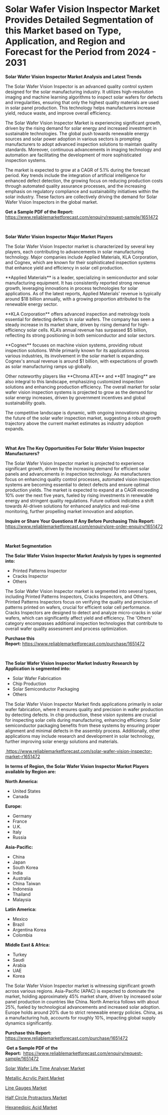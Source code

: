 <p><h1>Solar Wafer Vision Inspector Market Provides Detailed Segmentation of this Market based on Type, Application, and Region and Forecast for the Period from 2024 - 2031</h1></p><p><strong>Solar Wafer Vision Inspector Market Analysis and Latest Trends</strong></p>
<p><p>The Solar Wafer Vision Inspector is an advanced quality control system designed for the solar manufacturing industry. It utilizes high-resolution imaging and machine learning algorithms to inspect solar wafers for defects and irregularities, ensuring that only the highest quality materials are used in solar panel production. This technology helps manufacturers increase yield, reduce waste, and improve overall efficiency.</p><p>The Solar Wafer Vision Inspector Market is experiencing significant growth, driven by the rising demand for solar energy and increased investment in sustainable technologies. The global push towards renewable energy sources and solar power adoption in various sectors is prompting manufacturers to adopt advanced inspection solutions to maintain quality standards. Moreover, continuous advancements in imaging technology and automation are facilitating the development of more sophisticated inspection systems.</p><p>The market is expected to grow at a CAGR of 5.1% during the forecast period. Key trends include the integration of artificial intelligence for enhanced defect detection, the growing focus on reducing production costs through automated quality assurance processes, and the increasing emphasis on regulatory compliance and sustainability initiatives within the solar industry. These factors are collectively driving the demand for Solar Wafer Vision Inspectors in the global market.</p></p>
<p><strong>Get a Sample PDF of the Report:&nbsp;</strong> <a href="https://www.reliablemarketforecast.com/enquiry/request-sample/1651472?utm_campaign=1123&utm_medium=2&utm_source=Github&utm_content=ia&utm_term=26092024&utm_id=solar-wafer-vision-inspector">https://www.reliablemarketforecast.com/enquiry/request-sample/1651472</a></p>
<p>&nbsp;</p>
<p><strong>Solar Wafer Vision Inspector Major Market Players</strong></p>
<p><p>The Solar Wafer Vision Inspector market is characterized by several key players, each contributing to advancements in solar manufacturing technology. Major companies include Applied Materials, KLA Corporation, and Cognex, which are known for their sophisticated inspection systems that enhance yield and efficiency in solar cell production.</p><p>**Applied Materials** is a leader, specializing in semiconductor and solar manufacturing equipment. It has consistently reported strong revenue growth, leveraging innovations in process technologies for solar applications. As of the latest reports, Applied Materials' revenue is typically around $18 billion annually, with a growing proportion attributed to the renewable energy sector.</p><p>**KLA Corporation** offers advanced inspection and metrology tools essential for detecting defects in solar wafers. The company has seen a steady increase in its market share, driven by rising demand for high-efficiency solar cells. KLA’s annual revenue has surpassed $5 billion, reflecting its strong positioning in both semiconductor and solar sectors.</p><p>**Cognex** focuses on machine vision systems, providing robust inspection solutions. While primarily known for its applications across various industries, its involvement in the solar market is expanding. Cognex's annual revenue is around $1 billion, with expectations of growth as solar manufacturing ramps up globally.</p><p>Other noteworthy players like **Chroma ATE** and **BT Imaging** are also integral to this landscape, emphasizing customized inspection solutions and enhancing production efficiency. The overall market for solar wafer vision inspection systems is projected to grow as the demand for solar energy increases, driven by government incentives and global sustainability goals.</p><p>The competitive landscape is dynamic, with ongoing innovations shaping the future of the solar wafer inspection market, suggesting a robust growth trajectory above the current market estimates as industry adoption expands.</p></p>
<p>&nbsp;</p>
<p><strong>What Are The Key Opportunities For Solar Wafer Vision Inspector Manufacturers?</strong></p>
<p><p>The Solar Wafer Vision Inspector market is projected to experience significant growth, driven by the increasing demand for efficient solar panels and advancements in inspection technology. As manufacturers focus on enhancing quality control processes, automated vision inspection systems are becoming essential to detect defects and ensure optimal production yields. The market is expected to expand at a CAGR exceeding 10% over the next five years, fueled by rising investments in renewable energy and stringent quality regulations. Future outlook indicates a shift towards AI-driven solutions for enhanced analytics and real-time monitoring, further propelling market innovation and adoption.</p></p>
<p><strong>Inquire or Share Your Questions If Any Before Purchasing This Report:</strong> <a href="https://www.reliablemarketforecast.com/enquiry/pre-order-enquiry/1651472?utm_campaign=1123&utm_medium=2&utm_source=Github&utm_content=ia&utm_term=26092024&utm_id=solar-wafer-vision-inspector">https://www.reliablemarketforecast.com/enquiry/pre-order-enquiry/1651472</a></p>
<p>&nbsp;</p>
<p><strong>Market Segmentation</strong></p>
<p><strong>The Solar Wafer Vision Inspector Market Analysis by types is segmented into:</strong></p>
<p><ul><li>Printed Patterns Inspector</li><li>Cracks Inspector</li><li>Others</li></ul></p>
<p><p>The Solar Wafer Vision Inspector market is segmented into several types, including Printed Patterns Inspectors, Cracks Inspectors, and Others. Printed Patterns Inspectors focus on verifying the quality and precision of patterns printed on wafers, crucial for efficient solar cell performance. Cracks Inspectors are designed to detect and analyze micro-cracks in solar wafers, which can significantly affect yield and efficiency. The 'Others' category encompasses additional inspection technologies that contribute to overall wafer quality assessment and process optimization.</p></p>
<p><strong>Purchase this Report:&nbsp;</strong><a href="https://www.reliablemarketforecast.com/purchase/1651472?utm_campaign=1123&utm_medium=2&utm_source=Github&utm_content=ia&utm_term=26092024&utm_id=solar-wafer-vision-inspector">https://www.reliablemarketforecast.com/purchase/1651472</a></p>
<p>&nbsp;</p>
<p><strong>The Solar Wafer Vision Inspector Market Industry Research by Application is segmented into:</strong></p>
<p><ul><li>Solar Wafer Fabrication</li><li>Chip Production</li><li>Solar Semiconductor Packaging</li><li>Others</li></ul></p>
<p><p>The Solar Wafer Vision Inspector Market finds applications primarily in solar wafer fabrication, where it ensures quality and precision in wafer production by detecting defects. In chip production, these vision systems are crucial for inspecting solar cells during manufacturing, enhancing efficiency. Solar semiconductor packaging benefits from these systems by ensuring proper alignment and minimal defects in the assembly process. Additionally, other applications may include research and development in solar technology, further improving solar energy solutions and materials.</p></p>
<p><a href="https://www.reliablemarketforecast.com/solar-wafer-vision-inspector-market-r1651472?utm_campaign=1123&utm_medium=2&utm_source=Github&utm_content=ia&utm_term=26092024&utm_id=solar-wafer-vision-inspector">&nbsp;https://www.reliablemarketforecast.com/solar-wafer-vision-inspector-market-r1651472</a></p>
<p><strong>In terms of Region, the Solar Wafer Vision Inspector Market Players available by Region are:</strong></p>
<p>
    <p> <strong> North America: </strong>
        <ul>
            <li>United States</li>
            <li>Canada</li>
        </ul>
        </p> 
    <p> <strong> Europe: </strong>
        <ul>
            <li>Germany</li>
            <li>France</li>
            <li>U.K.</li>
            <li>Italy</li>
            <li>Russia</li>
        </ul>
        </p> 
    <p> <strong> Asia-Pacific: </strong>
        <ul>
            <li>China</li>
            <li>Japan</li>
            <li>South Korea</li>
            <li>India</li>
            <li>Australia</li>
            <li>China Taiwan</li>
            <li>Indonesia</li>
            <li>Thailand</li>
            <li>Malaysia</li>
        </ul>
        </p> 
    <p> <strong> Latin America: </strong>
        <ul>
            <li>Mexico</li>
            <li>Brazil</li>
            <li>Argentina Korea</li>
            <li>Colombia</li>
        </ul>
        </p> 
    <p> <strong> Middle East & Africa: </strong>
        <ul>
            <li>Turkey</li>
            <li>Saudi</li>
            <li>Arabia</li>
            <li>UAE</li>
            <li>Korea</li>
        </ul>
    </p>
    </p>
<p><p>The Solar Wafer Vision Inspector market is witnessing significant growth across various regions. Asia-Pacific (APAC) is expected to dominate the market, holding approximately 45% market share, driven by increased solar panel production in countries like China. North America follows with about 25%, fueled by technological advancements and increased solar adoption. Europe holds around 20% due to strict renewable energy policies. China, as a manufacturing hub, accounts for roughly 10%, impacting global supply dynamics significantly.</p></p>
<p><strong>Purchase this Report: </strong><a href="https://www.reliablemarketforecast.com/purchase/1651472?utm_campaign=1123&utm_medium=2&utm_source=Github&utm_content=ia&utm_term=26092024&utm_id=solar-wafer-vision-inspector">https://www.reliablemarketforecast.com/purchase/1651472</a></p>
<p>&nbsp;<strong>Get a Sample PDF of the Report:&nbsp;&nbsp;</strong><a href="https://www.reliablemarketforecast.com/enquiry/request-sample/1651472?utm_campaign=1123&utm_medium=2&utm_source=Github&utm_content=ia&utm_term=26092024&utm_id=solar-wafer-vision-inspector">https://www.reliablemarketforecast.com/enquiry/request-sample/1651472</a></p>
<p><strong></strong></p>
<p><p><a href="https://github.com/pizolina/Market-Research-Report-List-6/blob/main/solar-wafer-life-time-analyser-market.md?utm_campaign=1123&utm_medium=2&utm_source=Github&utm_content=ia&utm_term=26092024&utm_id=solar-wafer-vision-inspector">Solar Wafer Life Time Analyser Market</a></p><p><a href="https://www.linkedin.com/pulse/metallic-acrylic-paint-market-size-share-competitive-landscape-fn5he?utm_campaign=1123&utm_medium=2&utm_source=Github&utm_content=ia&utm_term=26092024&utm_id=solar-wafer-vision-inspector">Metallic Acrylic Paint Market</a></p><p><a href="https://issuu.com/reportprime-2/docs/line-gauges-market-size-2030.pptx_daa7a9acfee560?utm_campaign=1123&utm_medium=2&utm_source=Github&utm_content=ia&utm_term=26092024&utm_id=solar-wafer-vision-inspector">Line Gauges Market</a></p><p><a href="https://issuu.com/reportprime-2/docs/half-circle-protractors-market-size_46430b59d51186?utm_campaign=1123&utm_medium=2&utm_source=Github&utm_content=ia&utm_term=26092024&utm_id=solar-wafer-vision-inspector">Half Circle Protractors Market</a></p><p><a href="https://www.linkedin.com/pulse/global-hexanedioic-acid-market-sector-types-applications-b28te?utm_campaign=1123&utm_medium=2&utm_source=Github&utm_content=ia&utm_term=26092024&utm_id=solar-wafer-vision-inspector">Hexanedioic Acid Market</a></p></p>